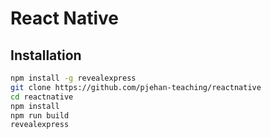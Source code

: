# React Native

## Installation

```bash
npm install -g revealexpress
git clone https://github.com/pjehan-teaching/reactnative
cd reactnative
npm install
npm run build
revealexpress
```
